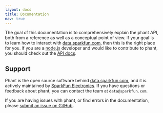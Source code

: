 ```yaml
---
layout: docs
title: Documentation
nav: true
---
```


The goal of this documentation is to comprehensively explain the phant API,
both from a reference as well as a conceptual point of view.  If your goal
is to learn how to interact with [data.sparkfun.com](http://data.sparkfun.com),
then this is the right place for you. If you are a [node.js](http://nodejs.org)
developer and would like to contribute to phant, you should check out the [API docs](/api).

## Support
Phant is the open source software behind [data.sparkfun.com](https://data.sparkfun.com),
and it is actively maintained by [SparkFun Electronics](https://sparkfun.com). If
you have questions or feedback about phant, you can contact the team at `data@sparkfun.com`.

If you are having issues with phant, or find errors in the documentation, please
[submit an issue on GitHub](https://github.com/sparkfun/phant/issues).
